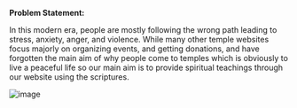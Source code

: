 **Problem Statement:**

In this modern era, people are mostly following the wrong path leading to stress, anxiety, anger, and violence. While many other temple websites focus majorly on organizing events, and getting donations, and have forgotten the main aim of why people come to temples which is obviously to live a peaceful life so our main aim is to provide spiritual teachings through our website using the scriptures.

![image](https://github.com/user-attachments/assets/f20d6ecc-ee27-41b4-9b20-3c2d3086c27f)
